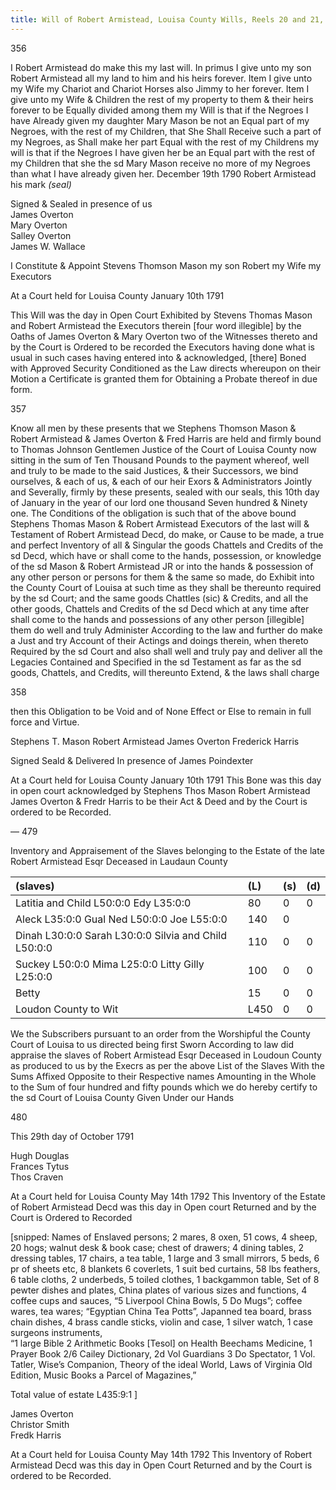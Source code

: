 ```yaml
---
title: Will of Robert Armistead, Louisa County Wills, Reels 20 and 21, Library of Virginia
---
```


356

I Robert Armistead do make this my last will. In primus I give unto my son Robert Armistead all my land to him and his heirs forever. Item I give unto my Wife my Chariot and Chariot Horses also Jimmy to her forever. Item I give unto my Wife & Children the rest of my property to them & their heirs forever to be Equally divided among them my Will is that if the Negroes I have Already given my daughter Mary Mason be not an Equal part of my Negroes, with the rest of my Children, that She Shall Receive such a part of my Negroes, as Shall make her part Equal with the rest of my Childrens my will is that if the Negroes I have given her be an Equal part with the rest of my Children that she the sd Mary Mason receive no more of my Negroes than what I have already given her. December 19th 1790 Robert Armistead his mark _(seal)_

Signed & Sealed in presence of us  
James Overton  
Mary Overton  
Salley Overton  
James W. Wallace

I Constitute & Appoint Stevens Thomson Mason my son Robert my Wife my Executors

At a Court held for Louisa County January 10th 1791

This Will was the day in Open Court Exhibited by Stevens Thomas Mason and Robert Armistead the Executors therein [four word illegible] by the Oaths of James Overton & Mary Overton two of the Witnesses thereto and by the Court is Ordered to be recorded the Executors having done what is usual in such cases having entered into & acknowledged, [there] Boned with Approved Security Conditioned as the Law directs whereupon on their Motion a Certificate is granted them for Obtaining a Probate thereof in due form.

357

Know all men by these presents that we Stephens Thomson Mason & Robert Armistead & James Overton & Fred Harris are held and firmly bound to Thomas Johnson Gentlemen Justice of the Court of Louisa County now sitting in the sum of Ten Thousand Pounds to the payment whereof, well and truly to be made to the said Justices, & their Successors, we bind ourselves, & each of us, & each of our heir Exors & Administrators Jointly and Severally, firmly by these presents, sealed with our seals, this 10th day of January in the year of our lord one thousand Seven hundred & Ninety one. The Conditions of the obligation is such that of the above bound Stephens Thomas Mason & Robert Armistead Executors of the last will & Testament of Robert Armistead Decd, do make, or Cause to be made, a true and perfect Inventory of all & Singular the goods Chattels and Credits of the sd Decd, which have or shall come to the hands, possession, or knowledge of the sd Mason & Robert Armistead JR or into the hands & possession of any other person or persons for them & the same so made, do Exhibit into the County Court of Louisa at such time as they shall be thereunto required by the sd Court; and the same goods Chattles (sic) & Credits, and all the other goods, Chattels and Credits of the sd Decd which at any time after shall come to the hands and possessions of any other person [illegible] them do well and truly Administer According to the law and further do make a Just and try Account of their Actings and doings therein, when thereto Required by the sd Court and also shall well and truly pay and deliver all the Legacies Contained and Specified in the sd Testament as far as the sd goods, Chattels, and Credits, will thereunto Extend, & the laws shall charge

358

then this Obligation to be Void and of None Effect or Else to remain in full force and Virtue. 

Stephens T. Mason
Robert Armistead
James Overton
Frederick Harris

Signed Seald & Delivered In presence of James Poindexter

At a Court held for Louisa County January 10th 1791 This Bone was this day in open court acknowledged by Stephens Thos Mason Robert Armistead James Overton & Fredr Harris to be their Act & Deed and by the Court is ordered to be Recorded. 

—
479 

Inventory and Appraisement of the Slaves belonging to the Estate of the late Robert Armistead Esqr Deceased in Laudaun County


| (slaves) | (L) | (s) | (d)|  
|:--|:--|:--|:--|  
| Latitia and Child L50:0:0 Edy L35:0:0 | 80 | 0 | 0 |  
| Aleck L35:0:0 Gual Ned L50:0:0 Joe L55:0:0 |140 | 0 |  
| Dinah L30:0:0 Sarah L30:0:0 Silvia and Child L50:0:0 | 110 | 0 | 0 |  
| Suckey L50:0:0 Mima L25:0:0 Litty Gilly L25:0:0 | 100 | 0 | 0 |   
| Betty | 15 | 0 | 0 |  
| Loudon County to Wit | L450 | 0 | 0 |

We the Subscribers pursuant to an order from the Worshipful the County Court of Louisa to us directed being first Sworn According to law did appraise the slaves of Robert Armistead Esqr Deceased in Loudoun County as produced to us by the Execrs as per the above List of the Slaves With the Sums Affixed Opposite to their Respective names Amounting in the Whole to the Sum of four hundred and fifty pounds which we do hereby certify to the sd Court of Louisa County Given Under our Hands

480 

This 29th day of October 1791

Hugh Douglas  
Frances Tytus  
Thos Craven

At a Court held for Louisa County May 14th 1792 This Inventory of the Estate of Robert Armistead Decd was this day in Open court Returned and by the Court is Ordered to Recorded

[snipped: Names of Enslaved persons; 2 mares, 8 oxen, 51 cows, 4 sheep, 20 hogs; walnut desk & book case; chest of drawers; 4 dining tables, 2 dressing tables, 17 chairs, a tea table, 1 large and 3 small mirrors, 5 beds, 6 pr of sheets etc, 8 blankets 6 coverlets, 1 suit bed curtains, 58 lbs feathers, 6 table cloths, 2 underbeds, 5 toiled clothes, 1 backgammon table, Set of 8 pewter dishes and plates, China plates of various sizes and functions, 4 coffee cups and sauces, “5 Liverpool China Bowls, 5 Do Mugs”; coffee wares, tea wares; “Egyptian China Tea Potts”, Japanned tea board, brass chain dishes, 4 brass candle sticks, violin and case,  1 silver watch, 1 case surgeons instruments,  
“1 large Bible 2 Arithmetic Books [Tesol] on Health Beechams Medicine, 1 Prayer Book 2/6 Cailey Dictionary, 2d Vol Guardians 3 Do Spectator, 1 Vol. Tatler, Wise’s Companion, Theory of the ideal World, Laws of Virginia Old Edition, Music Books a Parcel of Magazines,” 

Total value of estate L435:9:1 ]

James Overton  
Christor Smith  
Fredk Harris

At a Court held for Louisa County May 14th 1792 This Inventory of Robert Armistead Decd was this day in Open Court Returned and by the Court is ordered to be Recorded. 